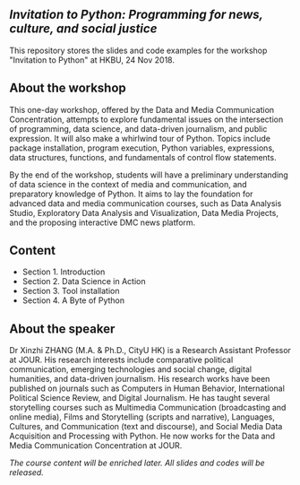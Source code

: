## *Invitation to Python: Programming for news, culture, and social justice*

This repository stores the slides and code examples for the workshop "Invitation to Python" at HKBU, 24 Nov 2018.

## About the workshop
This one-day workshop, offered by the Data and Media Communication Concentration, attempts to explore fundamental issues on the intersection of programming, data science, and data-driven journalism, and public expression. It will also make a whirlwind tour of Python. Topics include package installation, program execution, Python variables, expressions, data structures, functions, and fundamentals of control flow statements.
<p> By the end of the workshop, students will have a preliminary understanding of data science in the context of media and communication, and preparatory knowledge of Python. It aims to lay the foundation for advanced data and media communication courses, such as Data Analysis Studio, Exploratory Data Analysis and Visualization, Data Media Projects, and the proposing interactive DMC news platform.


## Content ##
- Section 1. Introduction
- Section 2. Data Science in Action
- Section 3. Tool installation
- Section 4. A Byte of Python


## About the speaker
Dr Xinzhi ZHANG (M.A. & Ph.D., CityU HK) is a Research Assistant Professor at JOUR. His research interests include comparative political communication, emerging technologies and social change, digital humanities, and data-driven journalism. His research works have been published on journals such as Computers in Human Behavior, International Political Science Review, and Digital Journalism. He has taught several storytelling courses such as Multimedia Communication (broadcasting and online media), Films and Storytelling (scripts and narrative), Languages, Cultures, and Communication (text and discourse), and Social Media Data Acquisition and Processing with Python. He now works for the Data and Media Communication Concentration at JOUR.

*The course content will be enriched later. All slides and codes will be released.*
